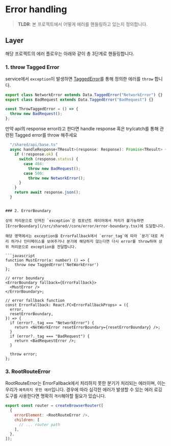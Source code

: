 # Error handling

> **TLDR**: 본 프로젝트에서 어떻게 에러를 핸들링하고 있는지 정의합니다.

## Layer

해당 프로젝트의 에러 플로우는 아래와 같이 총 3단계로 핸들링합니다.

### 1. throw Tagged Error

service에서 `exception`이 발생하면 [TaggedError](/src/shared//core/error/interface.ts)를 통해 정의한 에러를 `throw` 합니다.

```javascript
export class NetworkError extends Data.TaggedError("NetworkError") {}
export class BadRequest extends Data.TaggedError("BadRequest") {}

const ThrowTaggedError = () => {
  throw new BadRequest();
};
```

만약 api의 response error라고 한다면 handle response 혹은 try/catch를 통해 관련된 Tagged error를 throw 해주세요

```javascript
  "/shared/api/base.ts"
  async handleResponse<TResult>(response: Response): Promise<TResult> {
    if (!response.ok) {
      switch (response.status) {
        case 404:
          throw new BadRequest();
        case 500:
          throw new NetworkError();
      }
    }
    return await response.json();
  }
```

````

### 2. ErrorBoundary

상위 처리문으로 던져진 `exception`은 컴포넌트 레이어에서 처리가 불가능하면 [ErrorBoundary](/src/shared//core/error/error-boundary.tsx)에 도달합니다.

해당 영역에서는 exception을 ErrorFallback에서 `error_tag`에 따라 `분기`대로 처리 하거나 인터페이스를 보여주거나 분기에 해당하지 않는다면 다시 error를 throw하여 상위 처리문으로 exception을 전달합니다.

```javascript
function MustError(a: number) () => {
    throw new TaggedError('NetWorkError')
};

// error boundary
<ErrorBoundary fallback={ErrorFallback}>
  <MustError />
</ErrorBoundary>;

// error fallback function
const ErrorFallback: React.FC<ErrorFallbackProps> = ({
  error,
  resetErrorBoundary,
}) => {
  if (error?._tag === "NetworkError") {
    return <NetWorkError resetErrorBoundary={resetErrorBoundary} />;
  }
  if (error?._tag === "BadRequest") {
    return <BadRequestError />;
  }

  throw error;
};
````

### 3. RootRouteError

RootRouteError는 ErrorFallback에서 처리하지 못한 분기가 처리되는 에러이며, 이는 우리가 `예측하지 못한 에러`입니다. 경우에 따라 심각한 에러가 발생할 수 있는 에러 로깅 도구를 사용한다면 명확히 `격리`해야할 필요가 있습니다.

```javascript
export const router = createBrowserRouter([
  {
    errorElement: <RootRouteError />,
    children: [
      // ... router path
    ],
  },
]);
```
